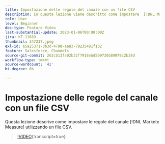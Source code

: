 ```yaml
---
title: Impostazione delle regole del canale con un file CSV
description: In questa lezione viene descritto come impostare  [!DNL Marketo Measure]  regole di canale utilizzando un file CSV.
role: User
level: Beginner
doc-type: Feature Video
last-substantial-update: 2023-01-06T00:00:00Z
jira: KT-11689
thumbnail: 347237.jpeg
exl-id: 65a25371-3b3d-4798-aa83-79235491f132
feature: Salesforce, Channels
source-git-commit: 262cb13fa02b32f7918ebd569720b80078c2b28d
workflow-type: tm+mt
source-wordcount: '42'
ht-degree: 0%

---
```


# Impostazione delle regole del canale con un file CSV

Questa lezione descrive come impostare le regole del canale [!DNL Marketo Measure] utilizzando un file CSV.

>[!VIDEO](https://video.tv.adobe.com/v/3421392/?learn=on&captions=ita){transcript=true}
